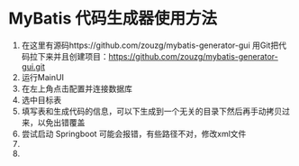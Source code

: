 # MyBatis 代码生成器使用方法

1. 在这里有源码https://github.com/zouzg/mybatis-generator-gui 用Git把代码拉下来并且创建项目：https://github.com/zouzg/mybatis-generator-gui.git
2. 运行MainUI
3. 在左上角点击配置并连接数据库
4. 选中目标表
5. 填写表和生成代码的信息，可以下生成到一个无关的目录下然后再手动拷贝过来，以免出错覆盖
6. 尝试启动 Springboot 可能会报错，有些路径不对，修改xml文件
1.
1.
